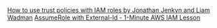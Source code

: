 
[How to use trust policies with IAM roles by Jonathan Jenkyn and Liam Wadman](https://aws.amazon.com/blogs/security/how-to-use-trust-policies-with-iam-roles/)
[AssumeRole with External-Id - 1-Minute AWS IAM Lesson](https://www.youtube.com/watch?v=DLVlW3dOJww)